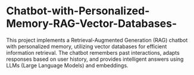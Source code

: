 # Chatbot-with-Personalized-Memory-RAG-Vector-Databases-
This project implements a Retrieval-Augmented Generation (RAG) chatbot with personalized memory, utilizing vector databases for efficient information retrieval. The chatbot remembers past interactions, adapts responses based on user history, and provides intelligent answers using LLMs (Large Language Models) and embeddings.
